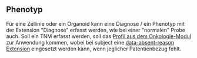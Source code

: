 ## Phenotyp

Für eine Zellinie oder ein Organoid kann eine Diagnose / ein Phenotyp mit der Extension "Diagnose" erfasst werden, wie bei einer "normalen" Probe auch. Soll ein TNM erfasst werden, soll das [Profil aus dem Onkologie-Modul](https://www.medizininformatik-initiative.de/Kerndatensatz/KDS_Onkologie_V2025/MIIIGModulOnkologie-TechnischeImplementierung-FHIR-Profile-TNM-Klassifikation-TNM-Klassifikation-Observation.html) zur Anwendung kommen, wobei bei subject eine [data-absent-reason Extension](https://hl7.org/fhir/R4/extension-data-absent-reason.html) eingesetzt werden kann, wenn jeglicher Patentienbezug fehlt.